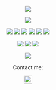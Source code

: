 
<p align="center">
  <a href="https://github.com/DenverCoder1/readme-typing-svg"><img src="https://readme-typing-svg.herokuapp.com?lines=I+am+a+software+engineer,;passionate+about+software+testing!;I+love+learning.;&center=true&width=500&height=50"></a>
</p>

<p>
<div align="center" target="_blank">
  <img src="https://img.shields.io/github/followers/hunadi-thapelo?style=social">
</div>
</p>

<p>
<div align="center">
  <img src="https://img.shields.io/badge/selenium-ffffff?style=for-the-badge&logo=selenium&logoColor=#43B02A">
  <img src="https://img.shields.io/badge/Java-ffffff?style=for-the-badge&logo=java&logoColor=0000FF">
  <img src="https://img.shields.io/badge/MS SQL-0F52BA.svg?style=for-the-badge&logo=microsoft-sql-server&logoColor=#CC2927">  
  <img src="https://img.shields.io/badge/HTML-F26624.svg?style=for-the-badge&logo=html&logoColor=white">
  <img src="https://img.shields.io/badge/CSS-2465F1.svg?style=for-the-badge&logo=CSS3&logoColor=white">
  <img src="https://img.shields.io/badge/Pycharm-5C2D91.svg?style=for-the-badge&logo=pycharm&logoColor=white">
</div>
</p>

<p>
<div align="center">
<img src="https://img.shields.io/badge/postman-000000.svg?style=for-the-badge&logo=postman&logoColor=#FF6C37">
 <img src="https://img.shields.io/badge/GitHub-%23121011.svg?style=for-the-badge&logo=github&logoColor=white">
  <img src="https://img.shields.io/badge/Git-%23F05033.svg?style=for-the-badge&logo=git&logoColor=white">
  </div>
</p>

<p>
<div align="center">
<img src="https://img.shields.io/badge/Jira-2684FF.svg?style=for-the-badge&logo=Jira&logoColor=white">
  </div>
</p>


<p align="center">Contact me:</p>
<p>
<div align="center">
	<a href="https://www.linkedin.com/in/hunadi-m-0139b638/" rel="nofollow">
  		<img alt="Hunadi M's LinkedIn" width="22px" src="https://raw.githubusercontent.com/peterthehan/peterthehan/master/assets/linkedin.svg" style="max-width: 100%;">
	</a>
</div>
</p>
